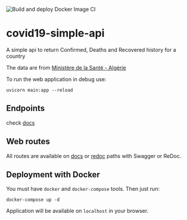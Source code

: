 ![Build and deploy Docker Image CI](https://github.com/dz-experts/stats-api/workflows/Build%20and%20deploy%20Docker%20Image%20CI/badge.svg)

# covid19-simple-api
A simple api to return Confirmed, Deaths and Recovered history for a country

The data are from [Ministère de la Santé - Algérie](http://http://covid19.sante.gov.dz)

To run the web application in debug use:
```
uvicorn main:app --reload
```


## Endpoints

check [docs](https://stats-api.covid19dz.com/docs)

## Web routes

All routes are available on [docs](https://stats-api.covid19dz.com/docs) or [redoc](https://stats-api.covid19dz.com/redoc) paths with Swagger or ReDoc.


## Deployment with Docker

You must have ``docker`` and ``docker-compose`` tools.
Then just run:

```
docker-compose up -d 
```

Application will be available on ``localhost`` in your browser.
